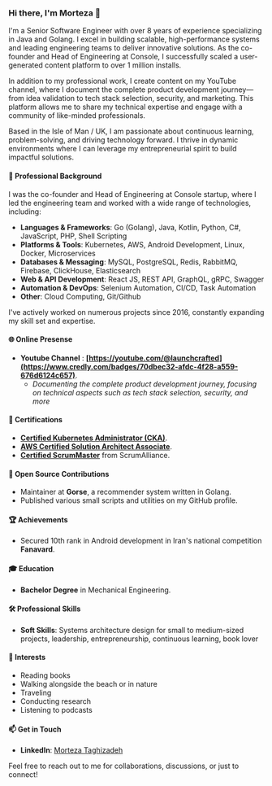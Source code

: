 ### Hi there, I'm Morteza 👋

I'm a Senior Software Engineer with over 8 years of experience specializing in Java and Golang. I excel in building scalable, high-performance systems and leading engineering teams to deliver innovative solutions. As the co-founder and Head of Engineering at Console, I successfully scaled a user-generated content platform to over 1 million installs.

In addition to my professional work, I create content on my YouTube channel, where I document the complete product development journey—from idea validation to tech stack selection, security, and marketing. This platform allows me to share my technical expertise and engage with a community of like-minded professionals.

Based in the Isle of Man / UK, I am passionate about continuous learning, problem-solving, and driving technology forward. I thrive in dynamic environments where I can leverage my entrepreneurial spirit to build impactful solutions.

#### 🚀 Professional Background

I was the co-founder and Head of Engineering at Console startup, where I led the engineering team and worked with a wide range of technologies, including:
- **Languages & Frameworks**: Go (Golang), Java, Kotlin, Python, C#, JavaScript, PHP, Shell Scripting
- **Platforms & Tools**: Kubernetes, AWS, Android Development, Linux, Docker, Microservices
- **Databases & Messaging**: MySQL, PostgreSQL, Redis, RabbitMQ, Firebase, ClickHouse, Elasticsearch
- **Web & API Development**: React JS, REST API, GraphQL, gRPC, Swagger
- **Automation & DevOps**: Selenium Automation, CI/CD, Task Automation
- **Other**: Cloud Computing, Git/Github

I've actively worked on numerous projects since 2016, constantly expanding my skill set and expertise.

#### 🌐 Online Presense

- **Youtube Channel** : **[https://youtube.com/@launchcrafted](https://www.credly.com/badges/70dbec32-afdc-4f28-a559-676d6124c657)**.
  - *Documenting the complete product development journey, focusing on technical aspects such as tech stack selection, security, and more*


#### 📜 Certifications

- **[Certified Kubernetes Administrator (CKA)](https://www.credly.com/badges/26b00e98-3e72-4a81-81a3-b04d191fb78a/public_url)**.
- **[AWS Certified Solution Architect Associate](https://www.credly.com/badges/70dbec32-afdc-4f28-a559-676d6124c657)**.
- **[Certified ScrumMaster](https://bcert.me/bc/html/show-badge.html?b=jbodvegy)** from ScrumAlliance.

#### 🌟 Open Source Contributions

- Maintainer at **Gorse**, a recommender system written in Golang.
- Published various small scripts and utilities on my GitHub profile.

#### 🏆 Achievements

- Secured 10th rank in Android development in Iran's national competition **Fanavard**.

#### 🎓 Education

- **Bachelor Degree** in Mechanical Engineering.

#### 🛠️ Professional Skills

- **Soft Skills**: Systems architecture design for small to medium-sized projects, leadership, entrepreneurship, continuous learning, book lover

#### 🌱 Interests

- Reading books
- Walking alongside the beach or in nature
- Traveling
- Conducting research
- Listening to podcasts

#### 📫 Get in Touch

- **LinkedIn**: [Morteza Taghizadeh](https://www.linkedin.com/in/morteza-taghizadeh/)

Feel free to reach out to me for collaborations, discussions, or just to connect!
